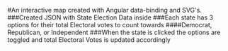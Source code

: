 #An interactive map created with Angular data-binding and SVG's.
###Created JSON with State Election Data inside
###Each state has 3 options for their total Electoral votes to count towards
####Democrat, Republican, or Independent
###When the state is clicked the options are toggled and total Electoral Votes is updated accordingly

